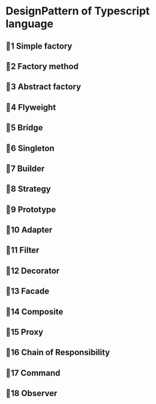 
# DesignPattern of Typescript language

## 🌸1 Simple factory  
## 🌸2 Factory method  
## 🌸3 Abstract factory  
## 🌸4 Flyweight  
## 🌸5 Bridge  
## 🌷6 Singleton
## 🌷7 Builder  
## 🌷8 Strategy  
## 🌷9 Prototype  
## 🌷10 Adapter  
## 🌹11 Filter
## 🌹12 Decorator
## 🌹13 Facade
## 🌹14 Composite
## 🌹15 Proxy
## 💋16 Chain of Responsibility
## 💋17 Command
## 💋18 Observer 
